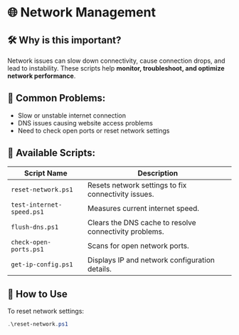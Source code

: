 # 🌐 Network Management

## 🛠 Why is this important?
Network issues can slow down connectivity, cause connection drops, and lead to instability. These scripts help **monitor, troubleshoot, and optimize network performance**.

## 🛑 Common Problems:
- Slow or unstable internet connection  
- DNS issues causing website access problems  
- Need to check open ports or reset network settings  

## 🚀 Available Scripts:
| Script Name                     | Description |
|----------------------------------|-------------|
| `reset-network.ps1`              | Resets network settings to fix connectivity issues. |
| `test-internet-speed.ps1`        | Measures current internet speed. |
| `flush-dns.ps1`                  | Clears the DNS cache to resolve connectivity problems. |
| `check-open-ports.ps1`           | Scans for open network ports. |
| `get-ip-config.ps1`              | Displays IP and network configuration details. |

## 📡 How to Use
To reset network settings:
```powershell
.\reset-network.ps1
